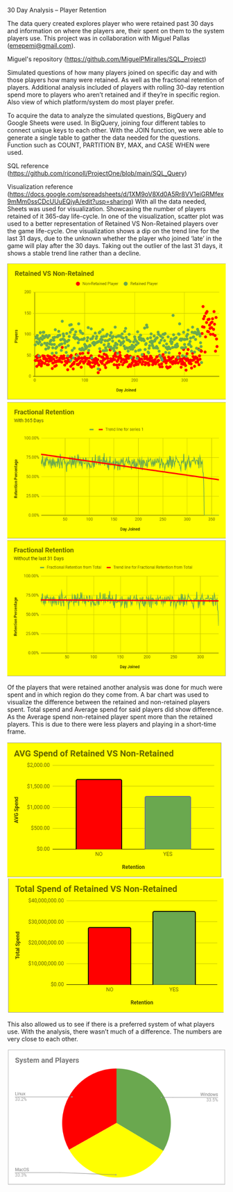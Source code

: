 30 Day Analysis – Player Retention 

The data query created explores player who were retained past 30 days and information on where the players are, their spent on them to the system players use. This project was in collaboration with Miguel Pallas (emepemi@gmail.com).

Miguel's repository (https://github.com/MiguelPMiralles/SQL_Project)

Simulated questions of how many players joined on specific day and with those players how many were retained. As well as the fractional retention of players.
Additional analysis included of players with rolling 30-day retention spend more to players who aren’t retained and if they’re in specific region. Also view of which platform/system do most player prefer.

To acquire the data to analyze the simulated questions, BigQuery and Google Sheets were used. In BigQuery, joining four different tables to connect unique keys to each other. With the JOIN function, we were able to generate a single table to gather the data needed for the questions. Function such as COUNT, PARTITION BY, MAX, and CASE WHEN were used.

SQL reference (https://github.com/riconoll/ProjectOne/blob/main/SQL_Query)

Visualization reference (https://docs.google.com/spreadsheets/d/1XM9oV8Xd0A5Rr8VV1eiGRMfex9mMm0ssCDcUUuEQjyA/edit?usp=sharing)
With all the data needed, Sheets was used for visualization. Showcasing the number of players retained of it 365-day life-cycle. In one of the visualization, scatter plot was used to a better representation of Retained VS Non-Retained players over the game life-cycle. One visualization shows a dip on the trend line for the last 31 days, due to the unknown whether the player who joined ‘late’ in the game will play after the 30 days. Taking out the outlier of the last 31 days, it shows a stable trend line rather than a decline.

!['description'](RetainedVSNOn.png)
!['description'](TrendLine1.png)
!['description'](TrendLine2.png)

Of the players that were retained another analysis was done for much were spent and in which region do they come from. A bar chart was used to visualize the difference between the retained and non-retained players spent. Total spend and Average spend for said players did show difference. As the Average spend non-retained player spent more than the retained players. This is due to there were less players and playing in a short-time frame.

!['description'](AvgSpend.png)
!['description'](TotalSpend.png)


This also allowed us to see if there is a preferred system of what players use. With the analysis, there wasn’t much of a difference. The numbers are very close to each other.

!['description'](SystemPie.png)
